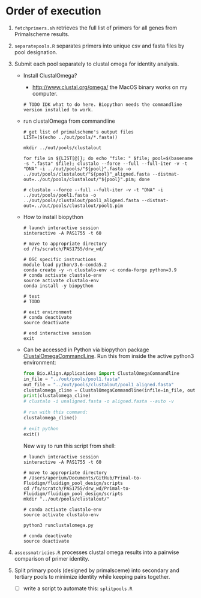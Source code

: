 # Order of execution

1. `fetchprimers.sh` retrieves the full list of primers for all genes from Primalscheme results.

2. `separatepools.R` separates primers into unique csv and fasta files by pool designation.

3. Submit each pool separately to clustal omega for identity analysis.

   - Install ClustalOmega?

     - http://www.clustal.org/omega/ the MacOS binary works on my computer.

     ```shell
     # TODO IDK what to do here. Biopython needs the commandline version installed to work.
     ```

   - run clustalOmega from commandline

     ```shell
     # get list of primalscheme's output files
     LIST=($(echo ../out/pools/*.fasta))
     
     mkdir ../out/pools/clustalout
     
     for file in ${LIST[@]}; do echo "file: " $file; pool=$(basename -s ".fasta" $file); clustalo --force --full --full-iter -v -t "DNA" -i ../out/pools/"${pool}".fasta -o ../out/pools/clustalout/"${pool}"_aligned.fasta --distmat-out=../out/pools/clustalout/"${pool}".pim; done
     
     # clustalo --force --full --full-iter -v -t "DNA" -i ../out/pools/pool1.fasta -o ../out/pools/clustalout/pool1_aligned.fasta --distmat-out=../out/pools/clustalout/pool1.pim 
     
     ```

     

   - How to install biopython

     ```shell
     # launch interactive session
     sinteractive -A PAS1755 -t 60
     
     # move to appropriate directory
     cd /fs/scratch/PAS1755/drw_wd/
     
     # OSC specific instructions
     module load python/3.6-conda5.2
     conda create -y -n clustalo-env -c conda-forge python=3.9
     # conda activate clustalo-env
     source activate clustalo-env
     conda install -y biopython
     
     # test
     # TODO
     
     # exit environment
     # conda deactivate
     source deactivate
     
     # end interactive session
     exit
     ```

   - Can be accessed in Python via biopython package [ClustalOmegaCommandLine](https://biopython.org/docs/1.75/api/Bio.Align.Applications.html#Bio.Align.Applications.ClustalOmegaCommandline). Run this from inside the active python3 environment:

     ```python
     from Bio.Align.Applications import ClustalOmegaCommandline
     in_file = "../out/pools/pool1.fasta"
     out_file = "../out/pools/clustalout/pool1_aligned.fasta"
     clustalomega_cline = ClustalOmegaCommandline(infile=in_file, outfile=out_file, verbose=True, auto=True)
     print(clustalomega_cline)
     # clustalo -i unaligned.fasta -o aligned.fasta --auto -v
     
     # run with this command:
     clustalomega_cline()
     
     # exit python
     exit()
     ```
     
     New way to run this script from shell:
     
     ```shell
     # launch interactive session
     sinteractive -A PAS1755 -t 60
     
     # move to appropriate directory
     # /Users/aperium/Documents/GitHub/Primal-to-Fluidigm/fluidigm_pool_design/scripts
     cd /fs/scratch/PAS1755/drw_wd/Primal-to-Fluidigm/fluidigm_pool_design/scripts
     mkdir "../out/pools/clustalout/"
     
     # conda activate clustalo-env
     source activate clustalo-env
     
     python3 runclustalomega.py
     
     # conda deactivate
     source deactivate
     ```

4. `assessmatricies.R` processes clustal omega results into a pairwise comparison of primer identity.

5. Split primary pools (designed by primalsceme) into secondary and tertiary pools to minimize identity while keeping pairs together.

   - [ ] write a script to automate this: `splitpools.R`

